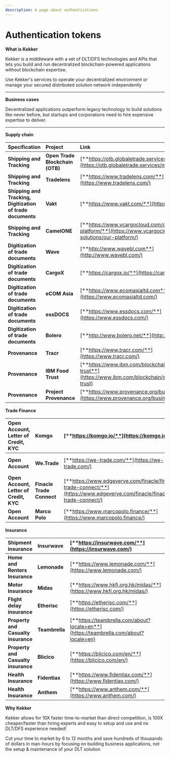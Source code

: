 ```yaml
---
description: A page about authentications
---
```


# Authentication tokens

**What is Kekker**

Kekker is a middleware with a set of DLT/DFS technologies and APIs that lets you build and run decentralized blockchain-powered applications without blockchain expertise.  


Use Kekker's services to operate your decentralized environment or manage your secured distributed solution network independently  
  
  
  
****

**Business cases**   


Decentralized applications outperform legacy technology to build solutions like never before, but startups and corporations need to hire expensive expertise to deliver.  
  
****

**Supply chain**  


| **Specification** | **Project** | **Link** | **Status** |
| :--- | :--- | :--- | :--- |
| **Shipping and Tracking** | **Open Trade Blockchain \(OTB\)** | [**https://otb.globaletrade.services/mainpage**](https://otb.globaletrade.services/mainpage) | **Live and running** |
| **Shipping and Tracking** | **Tradelens** | [**https://www.tradelens.com/**](https://www.tradelens.com/) | **Live and running** |
| **Shipping and Tracking, Digitization of trade documents** | **Vakt** | [**https://www.vakt.com/**](https://www.vakt.com/) | **Early stage of production** |
| **Shipping and Tracking** | **CamelONE** | [**https://www.vcargocloud.com/our-solutions/our-platform/**](https://www.vcargocloud.com/our-solutions/our-platform/) | **Live and running** |
| **Digitization of trade documents** | **Wave** | [**http://www.wavebl.com**](http://www.wavebl.com/) | **Live and running** |
| **Digitization of trade documents** | **CargoX** | [**https://cargox.io/**](https://cargox.io/) | **Early stage of production** |
| **Digitization of trade documents** | **eCOM Asia** | [**https://www.ecomasialtd.com**](https://www.ecomasialtd.com/) | **Early stage of production** |
| **Digitization of trade documents** | **essDOCS** | [**https://www.essdocs.com/**](https://www.essdocs.com/) | **Piloting** |
| **Digitization of trade documents** | **Bolero** | [**http://www.bolero.net/**](http://www.bolero.net/) | **Piloting** |
| **Provenance** | **Tracr** | [**https://www.tracr.com/**](https://www.tracr.com/) | **Live and running** |
| **Provenance** | **IBM Food Trust** | [**https://www.ibm.com/blockchain/solutions/food-trust**](https://www.ibm.com/blockchain/solutions/food-trust) | **Live and running** |
| **Provenance** | **Project Provenance** | [**https://www.provenance.org/business/platform**](https://www.provenance.org/business/platform) | **Live and running** |

**Trade Finance**  


| **Open Account, Letter of Credit, KYC** | **Komgo** | [**https://komgo.io/**](https://komgo.io/) | **Live and running** |
| :--- | :--- | :--- | :--- |
| **Open Account** | **We.Trade** | [**https://we-trade.com/**](https://we-trade.com/) | **Early stage of production** |
| **Open Account, Letter of Credit, KYC** | **Finacle Trade Connect** | [**https://www.edgeverve.com/finacle/finacle-trade-connect/**](https://www.edgeverve.com/finacle/finacle-trade-connect/) | **Piloting** |
| **Open Account** | **Marco Polo** | [**https://www.marcopolo.finance/**](https://www.marcopolo.finance/) | **Piloting** |

**Insurance**  


| **Shipment insurance** | **Insurwave** | [**https://insurwave.com/**](https://insurwave.com/) | **Live and running** |
| :--- | :--- | :--- | :--- |
| **Home and Renters Insurance** | **Lemonade** | [**https://www.lemonade.com/**](https://www.lemonade.com/) | **Live and running** |
| **Motor Insurance** | **Midas** | [**https://www.hkfi.org.hk/midas/**](https://www.hkfi.org.hk/midas/) | **Live and running** |
| **Flight delay insurance** | **Etherisc** | [**https://etherisc.com/**](https://etherisc.com/) | **Early stage of production** |
| **Property and Casualty insurance** | **Teambrella** | [**https://teambrella.com/about?locale=en**](https://teambrella.com/about?locale=en) | **Piloting** |
| **Property and Casualty insurance** | **Blicico** | [**https://blicico.com/en/**](https://blicico.com/en/) | **Piloting** |
| **Health Insurance** | **Fidentiax** | [**https://www.fidentiax.com/**](https://www.fidentiax.com/) | **Piloting** |
| **Health Insurance** | **Anthem** | [**https://www.anthem.com/**](https://www.anthem.com/) | **Piloting** |

**Why Kekker**  


Kekker allows for 10X faster time-to-market than direct competition, is 100X cheaper/faster than hiring experts and easy to setup and use and no DLT/DFS experience needed!  


Cut your time to market by 6 to 12 months and save hundreds of thousands of dollars in man-hours by focusing on building business applications, not the setup & maintenance of your DLT solution  


